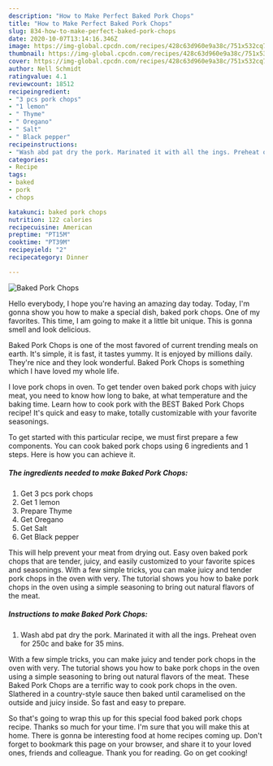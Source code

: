 ```yaml
---
description: "How to Make Perfect Baked Pork Chops"
title: "How to Make Perfect Baked Pork Chops"
slug: 834-how-to-make-perfect-baked-pork-chops
date: 2020-10-07T13:14:16.346Z
image: https://img-global.cpcdn.com/recipes/428c63d960e9a38c/751x532cq70/baked-pork-chops-recipe-main-photo.jpg
thumbnail: https://img-global.cpcdn.com/recipes/428c63d960e9a38c/751x532cq70/baked-pork-chops-recipe-main-photo.jpg
cover: https://img-global.cpcdn.com/recipes/428c63d960e9a38c/751x532cq70/baked-pork-chops-recipe-main-photo.jpg
author: Nell Schmidt
ratingvalue: 4.1
reviewcount: 18512
recipeingredient:
- "3 pcs pork chops"
- "1 lemon"
- " Thyme"
- " Oregano"
- " Salt"
- " Black pepper"
recipeinstructions:
- "Wash abd pat dry the pork. Marinated it with all the ings. Preheat oven for 250c and bake for 35 mins."
categories:
- Recipe
tags:
- baked
- pork
- chops

katakunci: baked pork chops 
nutrition: 122 calories
recipecuisine: American
preptime: "PT15M"
cooktime: "PT39M"
recipeyield: "2"
recipecategory: Dinner

---
```



![Baked Pork Chops](https://img-global.cpcdn.com/recipes/428c63d960e9a38c/751x532cq70/baked-pork-chops-recipe-main-photo.jpg)

Hello everybody, I hope you're having an amazing day today. Today, I'm gonna show you how to make a special dish, baked pork chops. One of my favorites. This time, I am going to make it a little bit unique. This is gonna smell and look delicious.

Baked Pork Chops is one of the most favored of current trending meals on earth. It's simple, it is fast, it tastes yummy. It is enjoyed by millions daily. They're nice and they look wonderful. Baked Pork Chops is something which I have loved my whole life.

I love pork chops in oven. To get tender oven baked pork chops with juicy meat, you need to know how long to bake, at what temperature and the baking time. Learn how to cook pork with the BEST Baked Pork Chops recipe! It&#39;s quick and easy to make, totally customizable with your favorite seasonings.


To get started with this particular recipe, we must first prepare a few components. You can cook baked pork chops using 6 ingredients and 1 steps. Here is how you can achieve it.

<!--inarticleads1-->

##### The ingredients needed to make Baked Pork Chops:

1. Get 3 pcs pork chops
1. Get 1 lemon
1. Prepare  Thyme
1. Get  Oregano
1. Get  Salt
1. Get  Black pepper


This will help prevent your meat from drying out. Easy oven baked pork chops that are tender, juicy, and easily customized to your favorite spices and seasonings. With a few simple tricks, you can make juicy and tender pork chops in the oven with very. The tutorial shows you how to bake pork chops in the oven using a simple seasoning to bring out natural flavors of the meat. 

<!--inarticleads2-->

##### Instructions to make Baked Pork Chops:

1. Wash abd pat dry the pork. Marinated it with all the ings. Preheat oven for 250c and bake for 35 mins.


With a few simple tricks, you can make juicy and tender pork chops in the oven with very. The tutorial shows you how to bake pork chops in the oven using a simple seasoning to bring out natural flavors of the meat. These Baked Pork Chops are a terrific way to cook pork chops in the oven. Slathered in a country-style sauce then baked until caramelised on the outside and juicy inside. So fast and easy to prepare. 

So that's going to wrap this up for this special food baked pork chops recipe. Thanks so much for your time. I'm sure that you will make this at home. There is gonna be interesting food at home recipes coming up. Don't forget to bookmark this page on your browser, and share it to your loved ones, friends and colleague. Thank you for reading. Go on get cooking!
